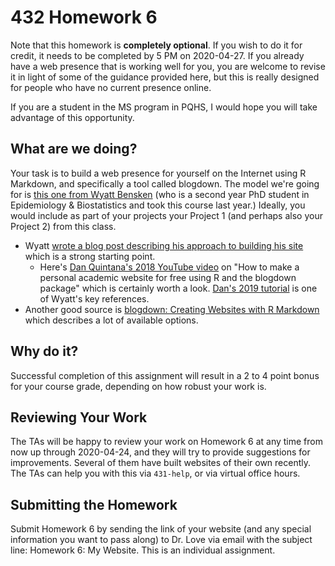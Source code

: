# 432 Homework 6

Note that this homework is **completely optional**. If you wish to do it for credit, it needs to be completed by 5 PM on 2020-04-27. If you already have a web presence that is working well for you, you are welcome to revise it in light of some of the guidance provided here, but this is really designed for people who have no current presence online.

If you are a student in the MS program in PQHS, I would hope you will take advantage of this opportunity.

## What are we doing?

Your task is to build a web presence for yourself on the Internet using R Markdown, and specifically a tool called blogdown. The model we're going for is [this one from Wyatt Bensken](https://wyattbensken.com/) (who is a second year PhD student in Epidemiology & Biostatistics and took this course last year.) Ideally, you would include as part of your projects your Project 1 (and perhaps also your Project 2) from this class.

- Wyatt [wrote a blog post describing his approach to building his site](https://wyattbensken.com/post/building-website/) which is a strong starting point.
    - Here's [Dan Quintana's 2018 YouTube video](https://www.youtube.com/watch?v=ox_Ue9yzf-0) on "How to make a personal academic website for free using R and the blogdown package" which is certainly worth a look. [Dan's 2019 tutorial](https://www.dsquintana.blog/free-website-in-r-easy/) is one of Wyatt's key references. 
- Another good source is [blogdown: Creating Websites with R Markdown](https://bookdown.org/yihui/blogdown/) which describes a lot of available options.

## Why do it?

Successful completion of this assignment will result in a 2 to 4 point bonus for your course grade, depending on how robust your work is.

## Reviewing Your Work

The TAs will be happy to review your work on Homework 6 at any time from now up through 2020-04-24, and they will try to provide suggestions for improvements. Several of them have built websites of their own recently. The TAs can help you with this via `431-help`, or via virtual office hours.

## Submitting the Homework

Submit Homework 6 by sending the link of your website (and any special information you want to pass along) to Dr. Love via email with the subject line: Homework 6: My Website. This is an individual assignment.

